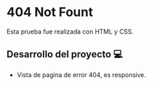 # 404 Not Fount 
 

Esta prueba fue realizada con HTML y CSS.


## Desarrollo del proyecto 💻

- Vista de pagina de error 404, es responsive.  

